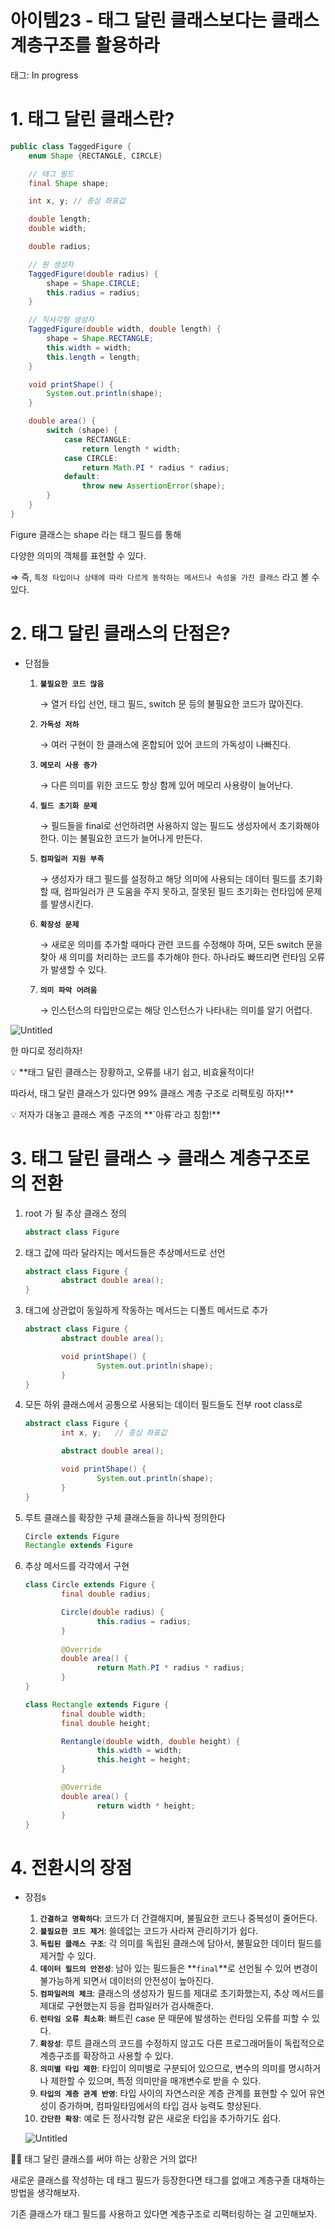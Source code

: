 # 아이템23 - 태그 달린 클래스보다는 클래스 계층구조를 활용하라

태그: In progress

# 1. 태그 달린 클래스란?

```java
public class TaggedFigure {
    enum Shape {RECTANGLE, CIRCLE}

    // 태그 필드
    final Shape shape;

    int x, y; // 중심 좌표값

    double length;
    double width;

    double radius;

    // 원 생성자
    TaggedFigure(double radius) {
        shape = Shape.CIRCLE;
        this.radius = radius;
    }

    // 직사각형 생성자
    TaggedFigure(double width, double length) {
        shape = Shape.RECTANGLE;
        this.width = width;
        this.length = length;
    }

    void printShape() {
        System.out.println(shape);
    }

    double area() {
        switch (shape) {
            case RECTANGLE:
                return length * width;
            case CIRCLE:
                return Math.PI * radius * radius;
            default:
                throw new AssertionError(shape);
        }
    }
}
```

Figure 클래스는 shape 라는 태그 필드를 통해 

다양한 의미의 객체를 표현할 수 있다.

⇒ 즉, `특정 타입이나 상태에 따라 다르게 동작하는 메서드나 속성을 가진 클래스` 라고 볼 수 있다.

# 2. 태그 달린 클래스의 단점은?

- 단점들
    1. **`불필요한 코드 많음`**
        
        → 열거 타입 선언, 태그 필드, switch 문 등의 불필요한 코드가 많아진다.
        
    2. **`가독성 저하`**
        
        → 여러 구현이 한 클래스에 혼합되어 있어 코드의 가독성이 나빠진다.
        
    3. **`메모리 사용 증가`**
        
        → 다른 의미를 위한 코드도 항상 함께 있어 메모리 사용량이 늘어난다.
        
    4. **`필드 초기화 문제`**
        
        → 필드들을 final로 선언하려면 사용하지 않는 필드도 생성자에서 초기화해야 한다. 
        이는 불필요한 코드가 늘어나게 만든다.
        
    5. **`컴파일러 지원 부족`**
        
        → 생성자가 태그 필드를 설정하고 해당 의미에 사용되는 데이터 필드를 초기화할 때, 
        컴파일러가 큰 도움을 주지 못하고, 잘못된 필드 초기화는 런타임에 문제를 발생시킨다.
        
    6. **`확장성 문제`**
        
        → 새로운 의미를 추가할 때마다 관련 코드를 수정해야 하며, 모든 switch 문을 찾아 새 의미를 처리하는 코드를 추가해야 한다. 하나라도 빠뜨리면 런타임 오류가 발생할 수 있다.
        
    7. **`의미 파악 어려움`**
        
        → 인스턴스의 타입만으로는 해당 인스턴스가 나타내는 의미를 알기 어렵다.


![Untitled](/Users/xpmxf4/Desktop/develop/EffectiveJava/EffectiveJavaStudy/Chapter5/CoRaveler/Item23/pictures/많기도하네.png)
    

한 마디로 정리하자!

<aside>
💡 **태그 달린 클래스는 장황하고, 오류를 내기 쉽고, 비효율적이다!

따라서, 태그 달린 클래스가 있다면 99% 클래스 계층 구조로 리팩토링 하자!**

</aside>

<aside>
💡 저자가 대놓고 클래스 계층 구조의 **`아류`라고 칭함!**

</aside>

# 3. 태그 달린 클래스 → 클래스 계층구조로의 전환

1. root 가 될 추상 클래스 정의
    
    ```java
    abstract class Figure
    ```
    
2. 태그 값에 따라 달라지는 메서드들은 추상메서드로 선언
    
    ```java
    abstract class Figure {
    		abstract double area();
    }
    ```
    
3. 태그에 상관없이 동일하게 작동하는 메서드는 디폴트 메서드로 추가
    
    ```java
    abstract class Figure {
    		abstract double area();
    
    		void printShape() {
    				System.out.println(shape);
    		}
    }
    ```
    
4. 모든 하위 클래스에서 공통으로 사용되는 데이터 필드들도 전부 root class로
    
    ```java
    abstract class Figure {
    		int x, y;   // 중심 좌표값
    
    		abstract double area();
    
    		void printShape() {
    				System.out.println(shape);
    		}
    }
    ```
    
5. 루트 클래스를 확장한 구체 클래스들을 하나씩 정의한다
    
    ```java
    Circle extends Figure
    Rectangle extends Figure
    ```
    
6. 추상 메서드를 각각에서 구현
    
    ```java
    class Circle extends Figure {
    		final double radius;
    
    		Circle(double radius) {
    				this.radius = radius;
    		}
    		
    		@Override
    		double area() {
    				return Math.PI * radius * radius;
    		}
    }
    
    class Rectangle extends Figure {
    		final double width;
    		final double height;
    
    		Rentangle(double width, double height) {
    				this.width = width;
    				this.height = height;
    		}
    
    		@Override
    		double area() {
    				return width * height;
    		}
    }
    ```
    

# 4. 전환시의 장점

- 장점s
    1. **`간결하고 명확하다`**: 코드가 더 간결해지며, 불필요한 코드나 중복성이 줄어든다.
    2. **`불필요한 코드 제거`**: 쓸데없는 코드가 사라져 관리하기가 쉽다.
    3. **`독립된 클래스 구조`**: 각 의미를 독립된 클래스에 담아서, 불필요한 데이터 필드를 제거할 수 있다.
    4. **`데이터 필드의 안전성`**: 남아 있는 필드들은 **`final`**로 선언될 수 있어 변경이 불가능하게 되면서 데이터의 안전성이 높아진다.
    5. **`컴파일러의 체크`**: 클래스의 생성자가 필드를 제대로 초기화했는지, 추상 메서드를 제대로 구현했는지 등을 컴파일러가 검사해준다.
    6. **`런타임 오류 최소화`**: 빠트린 case 문 때문에 발생하는 런타임 오류를 피할 수 있다.
    7. **`확장성`**: 루트 클래스의 코드를 수정하지 않고도 다른 프로그래머들이 독립적으로 계층구조를 확장하고 사용할 수 있다.
    8. **`의미별 타입 제한`**: 타입이 의미별로 구분되어 있으므로, 변수의 의미를 명시하거나 제한할 수 있으며, 특정 의미만을 매개변수로 받을 수 있다.
    9. **`타입의 계층 관계 반영`**: 타입 사이의 자연스러운 계층 관계를 표현할 수 있어 유연성이 증가하며, 컴파일타임에서의 타입 검사 능력도 향상된다.
    10. **`간단한 확장`**: 예로 든 정사각형 같은 새로운 타입을 추가하기도 쉽다.

  ![Untitled](/Users/xpmxf4/Desktop/develop/EffectiveJava/EffectiveJavaStudy/Chapter5/CoRaveler/Item23/pictures/많기도하네.png)
    

<aside>
🤙🏻 태그 달린 클래스를 써야 하는 상황은 거의 없다!

새로운 클래스를 작성하는 데 태그 필드가 등장한다면
태그를 없애고 계층구졸 대채하는 방법을 생각해보자.

기존 클래스가 태그 필드를 사용하고 있다면 계층구조로
리팩터링하는 걸 고민해보자.

</aside>